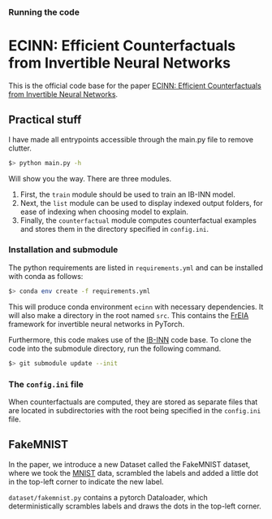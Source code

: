 ### Running the code
# ECINN: Efficient Counterfactuals from Invertible Neural Networks

This is the official code base for the paper [ECINN: Efficient Counterfactuals
from Invertible Neural Networks](https://arxiv.org/abs/2103.13701).

## Practical stuff

I have made all entrypoints accessible through the main.py file to remove clutter.

```bash
$> python main.py -h
``` 

Will show you the way.
There are three modules. 
1. First, the `train` module should be used to train an IB-INN model.
2. Next, the `list` module can be used to display indexed output folders, for
   ease of indexing when choosing model to explain.
3. Finally, the `counterfactual` module computes counterfactual examples and
   stores them in the directory specified in `config.ini`.


### Installation and submodule
The python requirements are listed in `requirements.yml` and can be installed with conda as follows:
```bash
$> conda env create -f requirements.yml
```
This will produce conda environment `ecinn` with necessary dependencies.
It will also make a directory in the root named `src`. This contains the
[FrEIA](https://github.com/VLL-HD/FrEIA) framework for invertible neural
networks in PyTorch.

Furthermore, this code makes use of the
[IB-INN](https://github.com/VLL-HD/IB-INN) code base.  To clone the code into
the submodule directory, run the following command.

```bash
$> git submodule update --init
```

### The `config.ini` file

When counterfactuals are computed, they are stored as separate files 
that are located in subdirectories with the root being specified in the 
`config.ini` file.

## FakeMNIST
In the paper, we introduce a new Dataset called the FakeMNIST dataset, where 
we took the [MNIST](http://yann.lecun.com/exdb/mnist/) data, scrambled the
labels and added a little dot in the top-left corner to indicate the new label.

`dataset/fakemnist.py` contains a pytorch Dataloader, which deterministically 
scrambles labels and draws the dots in the top-left corner.





